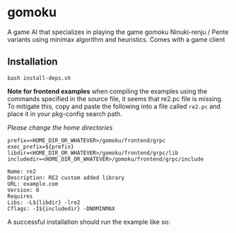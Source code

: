 # gomoku
A game AI that specializes in playing the game gomoku Ninuki-renju / Pente variants using minimax algorithm and heuristics. Comes with a game client

## Installation
`bash install-deps.sh`

**Note for frontend examples** when compiling the examples using the commands specified in the source file, it seems that re2.pc file is missing. To mitigate this, copy and paste the following into a file called `re2.pc` and place it in your pkg-config search path.

 _Please change the home directories_

```
prefix=<HOME_DIR_OR_WHATEVER>/gomoku/frontend/grpc
exec_prefix=${prefix}
libdir=<HOME_DIR_OR_WHATEVER>/gomoku/frontend/grpc/lib
includedir=<HOME_DIR_OR_WHATEVER>/gomoku/frontend/grpc/include

Name: re2
Description: RE2 custom added library
URL: example.com
Version: 0
Requires
Libs: -L${libdir} -lre2
Cflags: -I${includedir} -DNOMINMAX
```

A successful installation should run the example like so:

